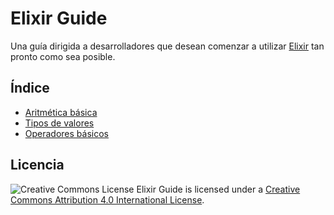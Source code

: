 # Elixir Guide

Una guía dirigida a desarrolladores que desean comenzar a utilizar [Elixir](http://elixir-lang.org) tan pronto como sea posible.

## Índice

- [Aritmética básica](01-basic-arithmetic.md)
- [Tipos de valores](02-value-types.md)
- [Operadores básicos](03-basic-operators.md)

## Licencia

![Creative Commons License](https://i.creativecommons.org/l/by/4.0/88x31.png)
Elixir Guide is licensed under a [Creative Commons Attribution 4.0 International License](http://creativecommons.org/licenses/by/4.0/).
